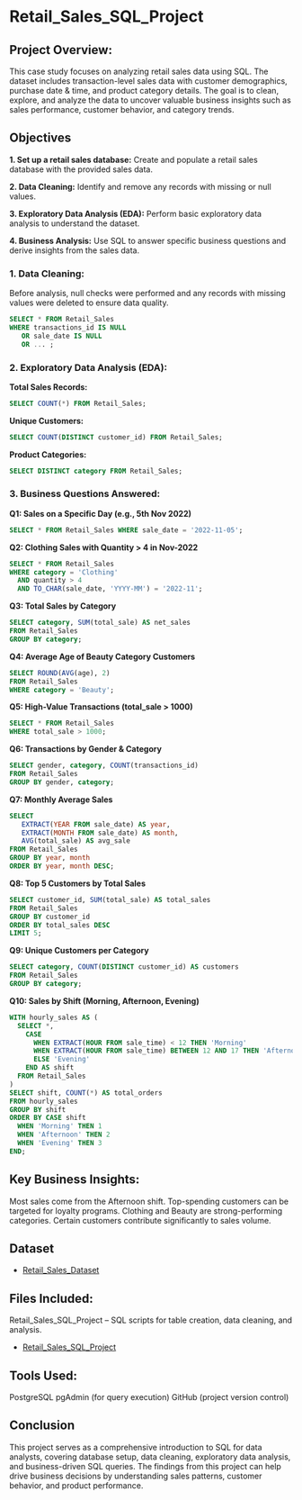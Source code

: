 # Retail_Sales_SQL_Project

## Project Overview:
This case study focuses on analyzing retail sales data using SQL. The dataset includes transaction-level sales data with customer demographics, purchase date & time, and product category details.
The goal is to clean, explore, and analyze the data to uncover valuable business insights such as sales performance, customer behavior, and category trends.


## Objectives
**1. Set up a retail sales database:** Create and populate a retail sales database with the provided sales data.

**2. Data Cleaning:** Identify and remove any records with missing or null values.

**3. Exploratory Data Analysis (EDA):** Perform basic exploratory data analysis to understand the dataset.

**4. Business Analysis:** Use SQL to answer specific business questions and derive insights from the sales data.


### 1. Data Cleaning:
Before analysis, null checks were performed and any records with missing values were deleted to ensure data quality.
```SQL
SELECT * FROM Retail_Sales
WHERE transactions_id IS NULL
   OR sale_date IS NULL
   OR ... ;
```

### 2. Exploratory Data Analysis (EDA):
**Total Sales Records:**
```SQL
SELECT COUNT(*) FROM Retail_Sales;
```

**Unique Customers:**
```SQL
SELECT COUNT(DISTINCT customer_id) FROM Retail_Sales;
```

**Product Categories:**
```SQL
SELECT DISTINCT category FROM Retail_Sales;
```

### 3. Business Questions Answered:
**Q1: Sales on a Specific Day (e.g., 5th Nov 2022)**
```SQL
SELECT * FROM Retail_Sales WHERE sale_date = '2022-11-05';
```

**Q2: Clothing Sales with Quantity > 4 in Nov-2022**
```SQL
SELECT * FROM Retail_Sales
WHERE category = 'Clothing'
  AND quantity > 4
  AND TO_CHAR(sale_date, 'YYYY-MM') = '2022-11';
```
 
**Q3: Total Sales by Category**
```SQL
SELECT category, SUM(total_sale) AS net_sales
FROM Retail_Sales
GROUP BY category;
```

**Q4: Average Age of Beauty Category Customers**
```SQL
SELECT ROUND(AVG(age), 2)
FROM Retail_Sales
WHERE category = 'Beauty';
```

**Q5: High-Value Transactions (total_sale > 1000)**
```SQL
SELECT * FROM Retail_Sales
WHERE total_sale > 1000;
```

**Q6: Transactions by Gender & Category**
```SQL
SELECT gender, category, COUNT(transactions_id)
FROM Retail_Sales
GROUP BY gender, category;
```

**Q7: Monthly Average Sales**
```SQL
SELECT
   EXTRACT(YEAR FROM sale_date) AS year,
   EXTRACT(MONTH FROM sale_date) AS month,
   AVG(total_sale) AS avg_sale
FROM Retail_Sales
GROUP BY year, month
ORDER BY year, month DESC;
```

**Q8: Top 5 Customers by Total Sales**
```SQL
SELECT customer_id, SUM(total_sale) AS total_sales
FROM Retail_Sales
GROUP BY customer_id
ORDER BY total_sales DESC
LIMIT 5;
```

**Q9: Unique Customers per Category**
```SQL
SELECT category, COUNT(DISTINCT customer_id) AS customers
FROM Retail_Sales
GROUP BY category;
```

**Q10: Sales by Shift (Morning, Afternoon, Evening)**
```SQL
WITH hourly_sales AS (
  SELECT *,
    CASE
      WHEN EXTRACT(HOUR FROM sale_time) < 12 THEN 'Morning'
      WHEN EXTRACT(HOUR FROM sale_time) BETWEEN 12 AND 17 THEN 'Afternoon'
      ELSE 'Evening'
    END AS shift
  FROM Retail_Sales
)
SELECT shift, COUNT(*) AS total_orders
FROM hourly_sales
GROUP BY shift
ORDER BY CASE shift
  WHEN 'Morning' THEN 1
  WHEN 'Afternoon' THEN 2
  WHEN 'Evening' THEN 3
END;
```


## Key Business Insights:
Most sales come from the Afternoon shift.
Top-spending customers can be targeted for loyalty programs.
Clothing and Beauty are strong-performing categories.
Certain customers contribute significantly to sales volume.


## Dataset
- <a href="https://github.com/tanyabatra555/Retail_Sales_SQL_Project/blob/main/SQL%20-%20Retail%20Sales%20Analysis_utf%20.csv"> Retail_Sales_Dataset </a>


## Files Included:
Retail_Sales_SQL_Project – SQL scripts for table creation, data cleaning, and analysis.
- <a href="https://github.com/tanyabatra555/Retail_Sales_SQL_Project/blob/main/Retail_Sales_SQL_Project.sql"> Retail_Sales_SQL_Project </a>


## Tools Used:
PostgreSQL
pgAdmin (for query execution)
GitHub (project version control)


## Conclusion
This project serves as a comprehensive introduction to SQL for data analysts, covering database setup, data cleaning, exploratory data analysis, and business-driven SQL queries. The findings from this project can help drive business decisions by understanding sales patterns, customer behavior, and product performance.

